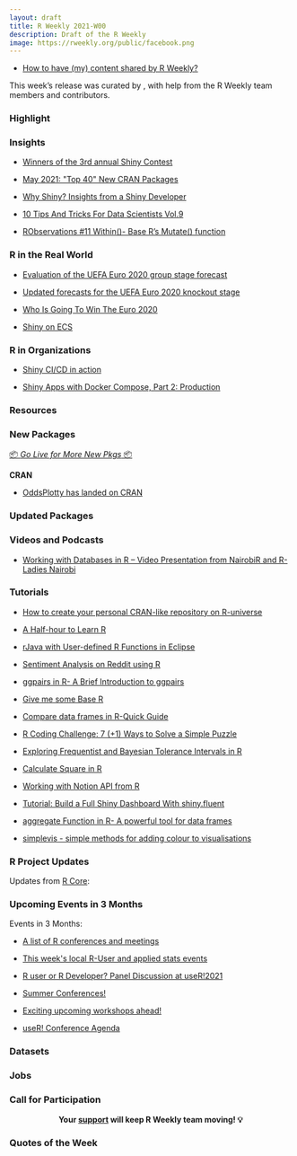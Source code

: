 ```yaml
---
layout: draft
title: R Weekly 2021-W00
description: Draft of the R Weekly
image: https://rweekly.org/public/facebook.png
---
```



+ [How to have (my) content shared by R Weekly?](https://github.com/rweekly/rweekly.org#how-to-have-my-content-shared-by-r-weekly)

This week’s release was curated by [](), with help from the R Weekly team members and contributors.


###  Highlight




### Insights

+ [Winners of the 3rd annual Shiny Contest](https://blog.rstudio.com/2021/06/24/winners-of-the-3rd-annual-shiny-contest/)

+ [May 2021: "Top 40" New CRAN Packages](https://rviews.rstudio.com/2021/06/24/may-2021-top-40-new-cran-packages/)

+ [Why Shiny? Insights from a Shiny Developer](https://www.mango-solutions.com/why-shiny-opinions-from-a-shiny-developer/)

+ [10 Tips And Tricks For Data Scientists Vol.9](https://predictivehacks.com/10-tips-and-tricks-for-data-scientists-vol-9/)

+ [RObservations #11 Within()- Base R’s Mutate() function](https://bensstats.wordpress.com/2021/06/22/robservations-11-within-base-rs-mutate-function/)

### R in the Real World

+ [Evaluation of the UEFA Euro 2020 group stage forecast](https://www.zeileis.org/news/euro2020group/)

+ [Updated forecasts for the UEFA Euro 2020 knockout stage](https://www.zeileis.org/news/euro2020knockout/)

+ [Who Is Going To Win The Euro 2020](https://predictivehacks.com/who-is-going-to-win-the-euro-2020/)

+ [Shiny on ECS](https://datawookie.dev/blog/2021/06/shiny-on-ecs/)

###  R in Organizations

+ [Shiny CI/CD in action](https://mirai-solutions.ch/news/2021/06/25/techguides-github-actions-focus/)

+ [Shiny Apps with Docker Compose, Part 2: Production](https://medium.com/analythium/shiny-apps-with-docker-compose-part-2-production-1819105924ec)

###  Resources



###  New Packages

<p class="added-hostname"><a href="https://rweekly.org/live" target="_blank" class="externalLink">📦 <i>Go Live for More New Pkgs</i> 📦</a></p>

**CRAN**

+ [OddsPlotty has landed on CRAN](https://hutsons-hacks.info/oddsplotty-has-landed-on-cran)


### Updated Packages



###  Videos and Podcasts

+ [Working with Databases in R – Video Presentation from NairobiR and R-Ladies Nairobi](https://www.r-consortium.org/blog/2021/06/24/working-with-databases-in-r-video-presentation-from-nairobir-and-r-ladies-nairobi)

###  Tutorials

+ [How to create your personal CRAN-like repository on R-universe](https://ropensci.org/blog/2021/06/22/setup-runiverse/)

+ [A Half-hour to Learn R](http://karolis.koncevicius.lt/posts/a_half_hour_to_learn_r/)

+ [rJava with User-defined R Functions in Eclipse](https://kiandlee.blogspot.com/2021/06/rjava-with-user-defined-r-functions-in.html)

+ [Sentiment Analysis on Reddit using R](https://www.iamnagdev.com/)

+ [ggpairs in R- A Brief Introduction to ggpairs](https://finnstats.com/index.php/2021/06/24/ggpairs-in-r-a-brief-introduction-to-ggpairs/)

+ [Give me some Base R](https://kgilds.rbind.io/post/2021-06-23-give-me-some-base-r/)

+ [Compare data frames in R-Quick Guide](https://finnstats.com/index.php/2021/06/23/compare-data-frames-in-r-quick-guide/)

+ [R Coding Challenge: 7 (+1) Ways to Solve a Simple Puzzle](https://blog.ephorie.de/r-coding-challenge-7-1-ways-to-solve-a-simple-puzzle)

+ [Exploring Frequentist and Bayesian Tolerance Intervals in R](https://rileyking.netlify.app/post/exploring-frequentist-and-bayesian-tolerance-intervals-in-r/)

+ [Calculate Square in R](https://finnstats.com/index.php/2021/06/22/calculate-square-in-r/)

+ [Working with Notion API from R](https://biolitika.si/working-with-notion-api-from-r.html)

+ [Tutorial: Build a Full Shiny Dashboard With shiny.fluent](https://appsilon.com/shiny-fluent-tutorial/)

+ [aggregate Function in R- A powerful tool for data frames](https://finnstats.com/index.php/2021/06/20/aggregate-function-in-r/)

+ [simplevis - simple methods for adding colour to visualisations](https://davidhodge931.netlify.app/2021/06/20/colouring-with-simplevis/)

<!--<div class="post-more-begin></div><div class="post-more-end"></div>-->

###  R Project Updates

Updates from [R Core](http://developer.r-project.org/blosxom.cgi/R-devel/NEWS):


###  Upcoming Events in 3 Months

Events in 3 Months:

+ [A list of R conferences and meetings](https://jumpingrivers.github.io/meetingsR/events.html)

+ [This week's local R-User and applied stats events](https://community.rstudio.com/c/irl)

+ [R user or R Developer? Panel Discussion at useR!2021](https://mirai-solutions.ch/news/2021/06/18/announce-user2021-panel/)

+ [Summer Conferences!](https://rviews.rstudio.com/2021/06/17/summer-conferences/)

+ [Exciting upcoming workshops ahead!](https://mirai-solutions.ch/news/2021/06/16/announce-new-workshops/)

+ [useR! Conference Agenda](https://www.conftool.org/user2021/index.php?page=browseSessions&presentations=show)

### Datasets


### Jobs




###  Call for Participation


<p class="hide-support added-hostname support-rweekly" style="text-align: center;font-weight: bold;">Your <a class="non-visited externalLink" href="https://www.patreon.com/rweekly" onclick="pas(this)">support</a> will keep R Weekly team moving! 💡</p>

###  Quotes of the Week

